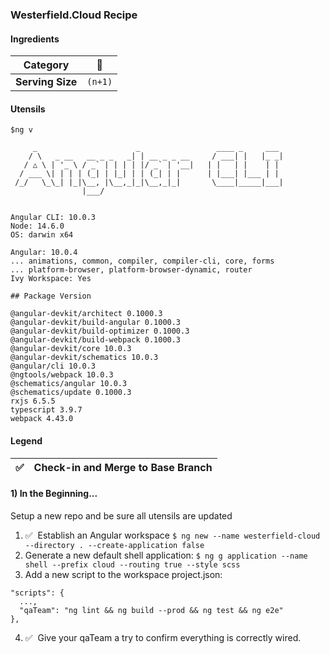 ### Westerfield.Cloud Recipe

#### Ingredients

| Category          | :ramen: |
| ----------------- | ------- |
| **Serving Size** | `(n+1)` |

#### Utensils

```shell
$ng v

     _                      _                 ____ _     ___
    / \   _ __   __ _ _   _| | __ _ _ __     / ___| |   |_ _|
   / △ \ | '_ \ / _` | | | | |/ _` | '__|   | |   | |    | |
  / ___ \| | | | (_| | |_| | | (_| | |      | |___| |___ | |
 /_/   \_\_| |_|\__, |\__,_|_|\__,_|_|       \____|_____|___|
                |___/


Angular CLI: 10.0.3
Node: 14.6.0
OS: darwin x64

Angular: 10.0.4
... animations, common, compiler, compiler-cli, core, forms
... platform-browser, platform-browser-dynamic, router
Ivy Workspace: Yes

## Package Version

@angular-devkit/architect 0.1000.3
@angular-devkit/build-angular 0.1000.3
@angular-devkit/build-optimizer 0.1000.3
@angular-devkit/build-webpack 0.1000.3
@angular-devkit/core 10.0.3
@angular-devkit/schematics 10.0.3
@angular/cli 10.0.3
@ngtools/webpack 10.0.3
@schematics/angular 10.0.3
@schematics/update 0.1000.3
rxjs 6.5.5
typescript 3.9.7
webpack 4.43.0
```
#### Legend

| :white_check_mark: | Check-in and Merge to Base Branch
| ----------------- | ------- |


#### 1) In the Beginning...

<optional> Setup a new repo and be sure all utensils are updated
1. :white_check_mark:&nbsp;&nbsp;Establish an Angular workspace `$ ng new --name westerfield-cloud --directory . --create-application false`
2. Generate a new default shell application: `$ ng g application --name shell --prefix cloud --routing true --style scss`
3. Add a new script to the workspace project.json:
  ```
  "scripts": {
    ...,
    "qaTeam": "ng lint && ng build --prod && ng test && ng e2e"
  },
  ```
4. :white_check_mark:&nbsp;&nbsp;Give your qaTeam a try to confirm everything is correctly wired.
